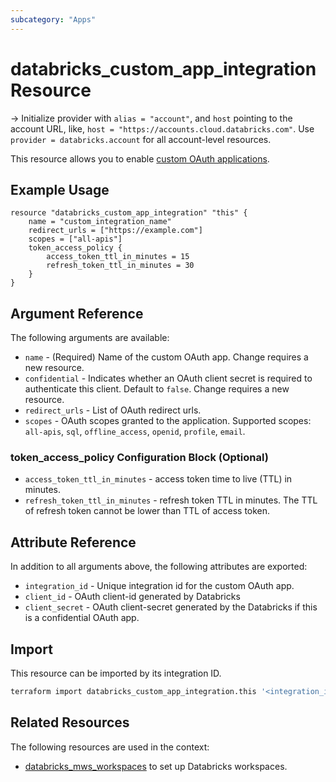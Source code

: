 ```yaml
---
subcategory: "Apps"
---
```

# databricks_custom_app_integration Resource

-> Initialize provider with `alias = "account"`, and `host` pointing to the account URL, like, `host = "https://accounts.cloud.databricks.com"`. Use `provider = databricks.account` for all account-level resources.

This resource allows you to enable [custom OAuth applications](https://docs.databricks.com/en/integrations/enable-disable-oauth.html#enable-custom-oauth-applications-using-the-databricks-ui).

## Example Usage

```hcl
resource "databricks_custom_app_integration" "this" {
    name = "custom_integration_name"
    redirect_urls = ["https://example.com"]
    scopes = ["all-apis"]
    token_access_policy {
        access_token_ttl_in_minutes = 15
        refresh_token_ttl_in_minutes = 30
    }
}
```

## Argument Reference

The following arguments are available:

* `name` - (Required) Name of the custom OAuth app. Change requires a new resource.
* `confidential` - Indicates whether an OAuth client secret is required to authenticate this client. Default to `false`. Change requires a new resource.
* `redirect_urls` - List of OAuth redirect urls.
* `scopes` - OAuth scopes granted to the application. Supported scopes: `all-apis`, `sql`, `offline_access`, `openid`, `profile`, `email`.

### token_access_policy Configuration Block (Optional)

* `access_token_ttl_in_minutes` - access token time to live (TTL) in minutes.
* `refresh_token_ttl_in_minutes` - refresh token TTL in minutes. The TTL of refresh token cannot be lower than TTL of access token.

## Attribute Reference

In addition to all arguments above, the following attributes are exported:

* `integration_id` - Unique integration id for the custom OAuth app.
* `client_id` - OAuth client-id generated by Databricks
* `client_secret` - OAuth client-secret generated by the Databricks if this is a confidential OAuth app.

## Import

This resource can be imported by its integration ID.

```sh
terraform import databricks_custom_app_integration.this '<integration_id>'
```

## Related Resources

The following resources are used in the context:

* [databricks_mws_workspaces](mws_workspaces.md) to set up Databricks workspaces.
